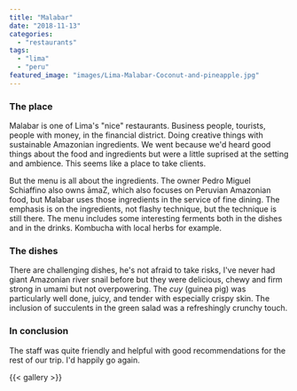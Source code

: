 ```yaml
---
title: "Malabar"
date: "2018-11-13"
categories: 
  - "restaurants"
tags: 
  - "lima"
  - "peru"
featured_image: "images/Lima-Malabar-Coconut-and-pineapple.jpg"
---
```

### The place

Malabar is one of Lima's "nice" restaurants. Business people,
tourists, people with money, in the financial district. Doing creative
things with sustainable Amazonian ingredients. We went because we'd
heard good things about the food and ingredients but were a little
suprised at the setting and ambience. This seems like a place to take
clients.

But the menu is all about the ingredients. The owner Pedro Miguel
Schiaffino also owns āmaZ, which also focuses on Peruvian Amazonian
food, but Malabar uses those ingredients in the service of fine
dining. The emphasis is on the ingredients, not flashy technique, but
the technique is still there. The menu includes some interesting
ferments both in the dishes and in the drinks. Kombucha with local
herbs for example.

### The dishes

There are challenging dishes, he's not afraid to take risks, I've
never had giant Amazonian river snail before but they were delicious,
chewy and firm strong in umami but not overpowering. The _cuy_ (guinea
pig) was particularly well done, juicy, and tender with especially
crispy skin. The inclusion of succulents in the green salad was a
refreshingly crunchy touch.

### In conclusion

The staff was quite friendly and helpful with good recommendations for
the rest of our trip. I'd happily go again.

{{< gallery >}}
